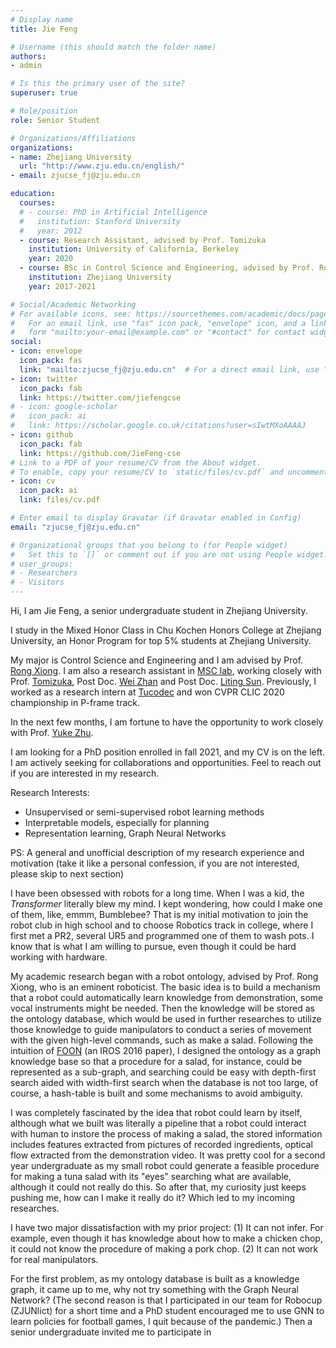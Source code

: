 ```yaml
---
# Display name
title: Jie Feng

# Username (this should match the folder name)
authors:
- admin

# Is this the primary user of the site?
superuser: true

# Role/position
role: Senior Student

# Organizations/Affiliations
organizations:
- name: Zhejiang University
  url: "http://www.zju.edu.cn/english/"
- email: zjucse_fj@zju.edu.cn

education:
  courses:
  # - course: PhD in Artificial Intelligence
  #   institution: Stanford University
  #   year: 2012
  - course: Research Assistant, advised by Prof. Tomizuka 
    institution: University of California, Berkeley
    year: 2020
  - course: BSc in Control Science and Engineering, advised by Prof. Rong Xiong
    institution: Zhejiang University
    year: 2017-2021

# Social/Academic Networking
# For available icons, see: https://sourcethemes.com/academic/docs/page-builder/#icons
#   For an email link, use "fas" icon pack, "envelope" icon, and a link in the
#   form "mailto:your-email@example.com" or "#contact" for contact widget.
social:
- icon: envelope
  icon_pack: fas
  link: "mailto:zjucse_fj@zju.edu.cn"  # For a direct email link, use "mailto:test@example.org".
- icon: twitter
  icon_pack: fab
  link: https://twitter.com/jiefengcse
# - icon: google-scholar
#   icon_pack: ai
#   link: https://scholar.google.co.uk/citations?user=sIwtMXoAAAAJ
- icon: github
  icon_pack: fab
  link: https://github.com/JieFeng-cse
# Link to a PDF of your resume/CV from the About widget.
# To enable, copy your resume/CV to `static/files/cv.pdf` and uncomment the lines below.
- icon: cv
  icon_pack: ai
  link: files/cv.pdf

# Enter email to display Gravatar (if Gravatar enabled in Config)
email: "zjucse_fj@zju.edu.cn"

# Organizational groups that you belong to (for People widget)
#   Set this to `[]` or comment out if you are not using People widget.
# user_groups:
# - Researchers
# - Visitors
---
```

Hi, I am Jie Feng, a senior undergraduate student in Zhejiang University.

I study in the Mixed Honor Class in Chu Kochen Honors College at Zhejiang University, an Honor Program for top 5% students at Zhejiang University. 

My major is Control Science and Engineering and I am advised by Prof. [Rong Xiong](https://person.zju.edu.cn/en/rongxiong#776514). I am also a research assistant in [MSC lab](https://msc.berkeley.edu/), working closely with Prof. [Tomizuka](https://me.berkeley.edu/people/masayoshi-tomizuka/), Post Doc. [Wei Zhan](https://scholar.google.com/citations?user=xVN3UxYAAAAJ&hl=en) and Post Doc. [Liting Sun](https://scholar.google.com/citations?hl=en&user=BitIg-YAAAAJ&view_op=list_works&sortby=pubdate). Previously, I worked as a research intern at [Tucodec](https://www.tucodec.com/) and won CVPR CLIC 2020 championship in P-frame track.

In the next few months, I am fortune to have the opportunity to work closely with Prof. [Yuke Zhu](https://www.cs.utexas.edu/~yukez/). 

I am looking for a PhD position enrolled in fall 2021, and my CV is on the left. I am actively seeking for collaborations and opportunities. Feel to reach out if you are interested in my research.

Research Interests:

* Unsupervised or semi-supervised robot learning methods
* Interpretable models, especially for planning
* Representation learning, Graph Neural Networks

PS: A general and unofficial description of my research experience and motivation (take it like a personal confession, if you are not interested, please skip to next section)

I have been obsessed with robots for a long time. When I was a kid, the *Transformer* literally blew my mind. I kept wondering, how could I make one of them, like, emmm, Bumblebee?  That is my initial motivation to join the robot club in high school and to choose Robotics track in college, where I first met a PR2, several UR5 and programmed one of them to wash pots. I know that is what I am willing to pursue, even though it could be hard working with hardware.

My academic research began with a robot ontology, advised by Prof. Rong Xiong, who is an eminent roboticist.  The basic idea is to build a mechanism that a robot could automatically learn knowledge from demonstration, some vocal instruments might be needed. Then the knowledge will be stored as the ontology database, which would be used in further researches to utilize those knowledge to guide manipulators to conduct a series of movement with the given high-level commands, such as make a salad. Following the intuition of [FOON](https://arxiv.org/abs/1902.01537) (an IROS 2016 paper), I designed the ontology as a graph knowledge base so that a procedure for a salad, for instance, could be represented as a sub-graph, and searching could be easy with depth-first search aided with width-first search when the database is not too large, of course, a hash-table is built and some mechanisms to avoid ambiguity.

I was completely fascinated by the idea that robot could learn by itself, although what we built was literally a pipeline that a robot could interact with human to instore the process of making a salad, the stored information includes features extracted from pictures of recorded ingredients, optical flow extracted from the demonstration video. It was pretty cool for a second year undergraduate as my small robot could generate a feasible procedure for making a tuna salad with its "eyes" searching what are available, although it could not really do this. So after that, my curiosity just keeps pushing me, how can I make it really do it? Which led to my incoming researches.

I have two major dissatisfaction with my prior project: (1) It can not infer. For example, even though it has knowledge about how to make a chicken chop, it could not know the procedure of  making a pork chop. (2) It can not work for real manipulators. 

For the first problem, as my ontology database is built as a knowledge graph, it came up to me, why not try something with the Graph Neural Network? (The second reason is that I participated in our team for Robocup (ZJUNlict) for a short time and a PhD student encouraged me to use GNN to learn policies for football games, I quit because of the pandemic.) Then a senior undergraduate invited me to participate in





 





